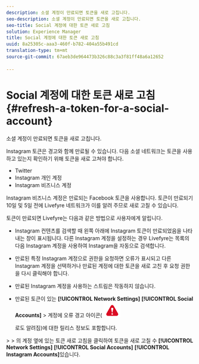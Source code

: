 ```yaml
---
description: 소셜 계정이 만료되면 토큰을 새로 고칩니다.
seo-description: 소셜 계정이 만료되면 토큰을 새로 고칩니다.
seo-title: Social 계정에 대한 토큰 새로 고침
solution: Experience Manager
title: Social 계정에 대한 토큰 새로 고침
uuid: 8a25305c-aaa3-460f-b782-404a55b491cd
translation-type: tm+mt
source-git-commit: 67aeb3de964473b326c88c3a3f81ff48a6a12652

---
```



# Social 계정에 대한 토큰 새로 고침{#refresh-a-token-for-a-social-account}

소셜 계정이 만료되면 토큰을 새로 고칩니다.

Instagram 토큰은 경고와 함께 만료될 수 있습니다. 다음 소셜 네트워크는 토큰을 사용하고 있는지 확인하기 위해 토큰을 새로 고쳐야 합니다.

* Twitter
* Instagram 개인 계정
* Instagram 비즈니스 계정

Instagram 비즈니스 계정은 만료되는 Facebook 토큰을 사용합니다. 토큰이 만료되기 10일 및 5일 전에 Livefyre 네트워크가 이를 알려 주므로 새로 고칠 수 있습니다.

토큰이 만료되면 Livefyre는 다음과 같은 방법으로 사용자에게 알립니다.

* Instagram 컨텐츠를 검색할 때 왼쪽 아래에 Instagram 토큰이 만료되었음을 나타내는 창이 표시됩니다. 다른 Instagram 계정을 설정하는 경우 Livefyre는 목록의 다음 Instagram 계정을 사용하여 Instagram을 자동으로 검색합니다.
* 만료된 특정 Instagram 계정으로 권한을 요청하면 오류가 표시되고 다른 Instagram 계정을 선택하거나 만료된 계정에 대한 토큰을 새로 고친 후 요청 권한을 다시 클릭해야 합니다.
* 만료된 Instagram 계정을 사용하는 스트림은 작동하지 않습니다.
* 만료된 토큰이 있는 **[!UICONTROL Network Settings]** **[!UICONTROL Social Accounts]** &gt; 계정에 오류 경고 아이콘( ![](assets/warningError.png)

   로도 알려짐)에 대한 릴리스 정보도 포함합니다.

&gt; &gt; 의 계정 옆에 있는 토큰 새로 고침을 클릭하여 토큰을 새로 고칠 수 **[!UICONTROL Network Settings]** **[!UICONTROL Social Accounts]** **[!UICONTROL Instagram Accounts]**&#x200B;있습니다.
